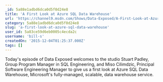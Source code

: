```yaml
---
_id: 5a88e1adbd6dca0d5f0d24e8
title: 'A First Look at Azure SQL Data Warehouse'
url: 'https://channel9.msdn.com/Shows/Data-Exposed/A-First-Look-at-Azure-SQL-Data-Warehouse?wt.mc_id=DX_37016&MC=MSAzure&MC=VStudio&MC=WebDev&MC=SQL'
category: 5a88e1adbd6dca0d5f0d24e8
slug: 'a-first-look-at-azure-sql-data-warehouse'
user_id: 5a83ce59d6eb0005c4ecda2c
username: 'bill-s'
createdOn: '2015-12-04T01:25:37.000Z'
tags: []
---
```


Today's episode of Data Exposed welcomes to the studio Stuart Padley, Group Program Manager in SQL Engineering, and Miso Cilimdzic, Principal Software Engineering Manager to give us a first look at Azure SQL Data Warehouse, Microsoft's fully-managed, scalable, data warehouse service.

